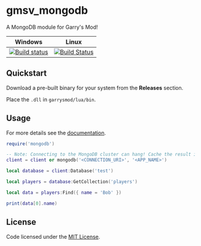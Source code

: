 # gmsv_mongodb

A MongoDB module for Garry's Mod!

| Windows | Linux |
|---------|-------|
| [![Build status](https://ci.appveyor.com/api/projects/status/8ervbutov5w0144n/branch/development?svg=true)](https://ci.appveyor.com/project/dhkatz/gmsv-mongodb/branch/development)| [![Build Status](https://travis-ci.org/dhkatz/gmsv_mongodb.svg?branch=development)](https://travis-ci.org/dhkatz/gmsv_mongodb) |

## Quickstart

Download a pre-built binary for your system from the **Releases** section.

Place the `.dll` in `garrysmod/lua/bin`.

## Usage

For more details see the [documentation](docs/README.md).

```lua
require('mongodb')

-- Note: Connecting to the MongoDB cluster can hang! Cache the result in a global!
client = client or mongodb('<CONNECTION_URI>', '<APP_NAME>')

local database = client:Database('test')

local players = database:GetCollection('players')

local data = players:Find({ name = 'Bob' })

print(data[0].name)

```

## License

Code licensed under the [MIT License](LICENSE).
